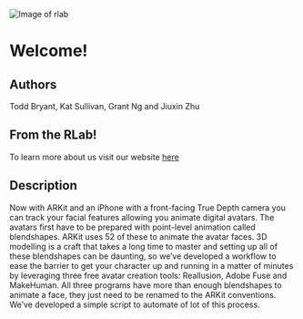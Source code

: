 ![Image of rlab](https://i.ibb.co/3zsstG6/Group-3.png)

# Welcome!


## Authors

Todd Bryant, Kat Sullivan, Grant Ng and Jiuxin Zhu

## From the RLab!

To learn more about us visit our website [here](https://www.rlab.nyc/)

## Description
Now with ARKit and an iPhone with a front-facing True Depth camera you can track your facial features allowing you animate digital avatars. The avatars first have to be prepared with point-level animation called blendshapes.  ARKit uses 52 of these to animate the avatar faces.  3D modelling is a craft that takes a long time to master and setting up all of these blendshapes can be daunting, so we’ve developed a workflow to ease the barrier to get your character up and running in a matter of minutes by leveraging three free avatar creation tools: Reallusion, Adobe Fuse and MakeHuman. All three programs have more than enough blendshapes to animate a face, they just need to be renamed to the ARKit conventions. We’ve developed a simple script to automate of lot of this process.
